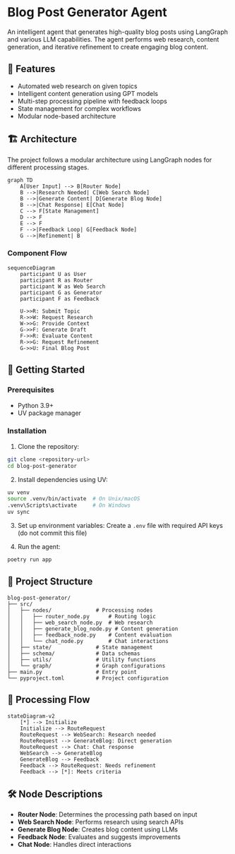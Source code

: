 # Blog Post Generator Agent

An intelligent agent that generates high-quality blog posts using LangGraph and various LLM capabilities. The agent performs web research, content generation, and iterative refinement to create engaging blog content.

## 🌟 Features

- Automated web research on given topics
- Intelligent content generation using GPT models
- Multi-step processing pipeline with feedback loops
- State management for complex workflows
- Modular node-based architecture

## 🏗️ Architecture

The project follows a modular architecture using LangGraph nodes for different processing stages.

```mermaid
graph TD
    A[User Input] --> B[Router Node]
    B -->|Research Needed| C[Web Search Node]
    B -->|Generate Content| D[Generate Blog Node]
    B -->|Chat Response| E[Chat Node]
    C --> F[State Management]
    D --> F
    E --> F
    F -->|Feedback Loop| G[Feedback Node]
    G -->|Refinement| B
```

### Component Flow

```mermaid
sequenceDiagram
    participant U as User
    participant R as Router
    participant W as Web Search
    participant G as Generator
    participant F as Feedback

    U->>R: Submit Topic
    R->>W: Request Research
    W->>G: Provide Context
    G->>F: Generate Draft
    F->>R: Evaluate Content
    R->>G: Request Refinement
    G->>U: Final Blog Post
```

## 🚀 Getting Started

### Prerequisites

- Python 3.9+
- UV package manager

### Installation

1. Clone the repository:
```bash
git clone <repository-url>
cd blog-post-generator
```

2. Install dependencies using UV:
```bash
uv venv
source .venv/bin/activate  # On Unix/macOS
.venv\Scripts\activate     # On Windows
uv sync
```

3. Set up environment variables:
Create a `.env` file with required API keys (do not commit this file)

4. Run the agent:
```bash
poetry run app
```

## 📁 Project Structure

```
blog-post-generator/
├── src/
│   ├── nodes/              # Processing nodes
│   │   ├── router_node.py      # Routing logic
│   │   ├── web_search_node.py  # Web research
│   │   ├── generate_blog_node.py # Content generation
│   │   ├── feedback_node.py    # Content evaluation
│   │   └── chat_node.py        # Chat interactions
│   ├── state/              # State management
│   ├── schema/             # Data schemas
│   ├── utils/              # Utility functions
│   └── graph/              # Graph configurations
├── main.py                 # Entry point
└── pyproject.toml          # Project configuration
```

## 🔄 Processing Flow

```mermaid
stateDiagram-v2
    [*] --> Initialize
    Initialize --> RouteRequest
    RouteRequest --> WebSearch: Research needed
    RouteRequest --> GenerateBlog: Direct generation
    RouteRequest --> Chat: Chat response
    WebSearch --> GenerateBlog
    GenerateBlog --> Feedback
    Feedback --> RouteRequest: Needs refinement
    Feedback --> [*]: Meets criteria
```

## 🛠️ Node Descriptions

- **Router Node**: Determines the processing path based on input
- **Web Search Node**: Performs research using search APIs
- **Generate Blog Node**: Creates blog content using LLMs
- **Feedback Node**: Evaluates and suggests improvements
- **Chat Node**: Handles direct interactions
